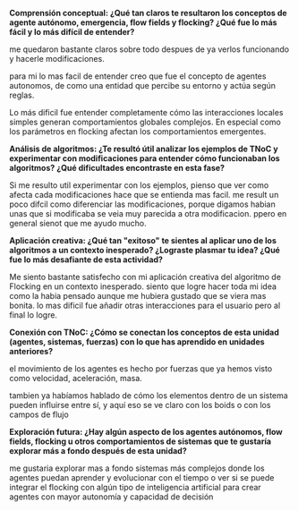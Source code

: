 **Comprensión conceptual: ¿Qué tan claros te resultaron los conceptos de agente autónomo, emergencia, flow fields y flocking? ¿Qué fue lo más fácil y lo más difícil de entender?**

me quedaron bastante claros sobre todo despues de ya verlos funcionando y hacerle modificaciones. 

para mi lo mas facil de entender creo que fue el concepto de agentes autonomos,  de como una entidad que percibe su entorno y actúa según reglas.

Lo más dificil fue entender completamente cómo las interacciones locales simples generan comportamientos globales complejos. En especial como los parámetros en flocking afectan los comportamientos emergentes.

**Análisis de algoritmos: ¿Te resultó útil analizar los ejemplos de TNoC y experimentar con modificaciones para entender cómo funcionaban los algoritmos? ¿Qué dificultades encontraste en esta fase?**

Si me resulto util experimentar con los ejemplos, pienso que ver como afecta cada modificaciones hace que se entienda mas facil. me result un poco difcil como diferenciar las modificaciones, porque digamos habian unas que si modificaba se veia muy parecida a otra modificacion. ppero en general sienot que me ayudo mucho.

**Aplicación creativa: ¿Qué tan "exitoso" te sientes al aplicar uno de los algoritmos a un contexto inesperado? ¿Lograste plasmar tu idea? ¿Qué fue lo más desafiante de esta actividad?**

Me siento bastante satisfecho con mi aplicación creativa del algoritmo de Flocking en un contexto inesperado. siento que logre hacer toda mi idea como la habia pensado aunque me hubiera gustado que se viera mas bonita. lo mas dificil fue añadir otras interacciones para el usuario pero al final lo logre.

**Conexión con TNoC: ¿Cómo se conectan los conceptos de esta unidad (agentes, sistemas, fuerzas) con lo que has aprendido en unidades anteriores?**

el movimiento de los agentes es hecho por fuerzas que ya hemos visto como velocidad, aceleración, masa.

tambien  ya habíamos hablado de cómo los elementos dentro de un sistema pueden influirse entre sí, y aquí eso se ve claro con los boids o con los campos de flujo

**Exploración futura: ¿Hay algún aspecto de los agentes autónomos, flow fields, flocking u otros comportamientos de sistemas que te gustaría explorar más a fondo después de esta unidad?**

me gustaria explorar mas a fondo sistemas más complejos donde los agentes puedan aprender y evolucionar con el tiempo o ver si se puede integrar  el flocking con algún tipo de inteligencia artificial para crear agentes con mayor autonomía y capacidad de decisión
